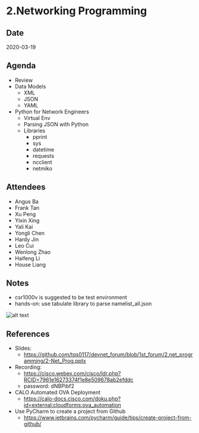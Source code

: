 # 2.Networking Programming

## Date
2020-03-19

## Agenda
* Review 
* Data Models
    * XML
    * JSON
    * YAML
* Python for Network Engineers
    * Virtual Env
    * Parsing JSON with Python
    * Libraries 
        * pprint
        * sys
        * datetime
        * requests
        * ncclient
        * netmiko

## Attendees
* Angus Ba
* Frank Tan
* Xu Peng
* Yixin Xing
* Yali Kai
* Yongli Chen
* Hardy Jin
* Leo Cui
* Wenlong Zhao
* Haifeng Li
* House Liang

## Notes
* csr1000v is suggested to be test environment
* hands-on: use tabulate library to parse namelist_all.json

![alt text](https://github.com/tqs0117/devnet_forum/blob/1st_forum/2.net_programming/skill_table_sample.png "sample")


## References
* Slides: 
    * https://github.com/tqs0117/devnet_forum/blob/1st_forum/2.net_programming/2-Net_Prog.pptx
* Recording: 
    * https://cisco.webex.com/cisco/ldr.php?RCID=7961e16273374f1e8e509678ab2efddc
    * password: dNBPibf2
* CALO Automated OVA Deployment
    * https://calo-docs.cisco.com/doku.php?id=external:cloudforms:ova_automation
* Use PyCharm to create a project from Github
    * https://www.jetbrains.com/pycharm/guide/tips/create-project-from-github/






